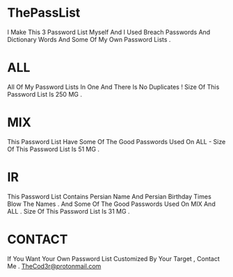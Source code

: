 # ThePassList

I Make This 3 Password List Myself And I Used Breach Passwords And Dictionary Words And Some Of My Own Password Lists .


# ALL

All Of My Password Lists In One And There Is No Duplicates ! Size Of This Password List Is 250 MG .

# MIX

This Password List Have Some Of The Good Passwords Used On ALL - Size Of This Password List Is 51 MG .

# IR

This Password List Contains Persian Name And Persian Birthday Times Blow The Names . And Some Of The Good Passwords Used On MIX And ALL . Size Of This Password List Is 31 MG .

# CONTACT

If You Want Your Own Password List Customized By Your Target , Contact Me .
TheCod3r@protonmail.com
